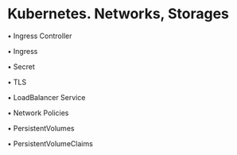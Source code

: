# Kubernetes. Networks, Storages

• Ingress Controller

• Ingress

• Secret

• TLS

• LoadBalancer Service

• Network Policies

• PersistentVolumes

• PersistentVolumeClaims

